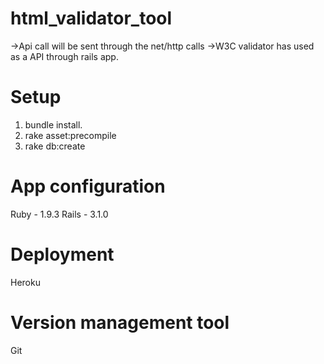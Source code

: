 html_validator_tool
===================

->Api call will be sent through the net/http calls
->W3C validator has used as a API through rails app.


Setup
=====
1) bundle install.
2) rake asset:precompile
3) rake db:create


App configuration
=================
Ruby - 1.9.3
Rails - 3.1.0

Deployment
==========
Heroku

Version management tool
========================
Git